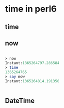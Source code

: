 time in perl6
====================

time
-------

now
--------

```perl

> now
Instant:1365264797.286584
> time
1365264765
> say now
Instant:1365264814.191358
 
```

DateTime
------------


